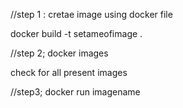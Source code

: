 //step 1 :
cretae image using docker file

docker build -t setameofimage .

//step 2;
docker images 

check for all present images


//step3;
docker run imagename